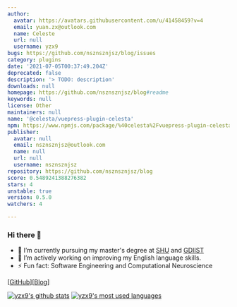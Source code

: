 ```yaml
---
author:
  avatar: https://avatars.githubusercontent.com/u/41458459?v=4
  email: yuan.zx@outlook.com
  name: Celeste
  url: null
  username: yzx9
bugs: https://github.com/nsznsznjsz/blog/issues
category: plugins
date: '2021-07-05T00:37:49.204Z'
deprecated: false
description: '> TODO: description'
downloads: null
homepage: https://github.com/nsznsznjsz/blog#readme
keywords: null
license: Other
maintainers: null
name: '@celesta/vuepress-plugin-celesta'
npm: https://www.npmjs.com/package/%40celesta%2Fvuepress-plugin-celesta
publisher:
  avatar: null
  email: nsznsznjsz@outlook.com
  name: null
  url: null
  username: nsznsznjsz
repository: https://github.com/nsznsznjsz/blog
score: 0.5489241388276382
stars: 4
unstable: true
version: 0.5.0
watchers: 4

---
```


### Hi there 👋

- 🔭 I’m currently pursuing my master's degree at [SHU](https://www.shu.edu.cn/) and [GDIIST](https://www.gdiist.cn/en/)
- 🌱 I’m actively working on improving my English language skills.
- ⚡ Fun fact: Software Engineering and Computational Neuroscience

\[[GitHub](https://github.com/yzx9)\]\[[Blog](https://yzx9.github.io/)\]

[![yzx9's github stats](https://github-readme-stats-yzx9.vercel.app/api/?username=yzx9&show_icons=true&hide_title=true)](https://github.com/anuraghazra/github-readme-stats)
[![yzx9's most used languages](https://github-readme-stats-yzx9.vercel.app/api/top-langs/?username=yzx9&layout=compact)](https://github.com/anuraghazra/github-readme-stats)

<!--
**yzx9/yzx9** is a ✨ _special_ ✨ repository because its `README.md` (this file) appears on your GitHub profile.

Here are some ideas to get you started:

- 🔭 I’m currently working on ...
- 🌱 I’m currently learning ...
- 👯 I’m looking to collaborate on ...
- 🤔 I’m looking for help with ...
- 💬 Ask me about ...
- 📫 How to reach me: ...
- 😄 Pronouns: ...
- ⚡ Fun fact: ...
-->
